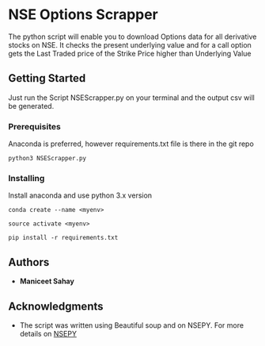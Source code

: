 # NSE Options Scrapper

The python script will enable you to download Options data for all derivative stocks on NSE.
It checks the present underlying value and for a call option gets the Last Traded price of the Strike Price higher than Underlying Value


## Getting Started

Just run the Script NSEScrapper.py on your terminal and the output csv will be generated.

### Prerequisites

Anaconda is preferred, however requirements.txt file is there in the git repo

```
python3 NSEScrapper.py
```

### Installing

Install anaconda and use python 3.x version

```
conda create --name <myenv>

source activate <myenv>

pip install -r requirements.txt

```

## Authors

* **Maniceet Sahay** 



## Acknowledgments

* The script was written using Beautiful soup and on NSEPY. For more details on [NSEPY](https://github.com/swapniljariwala/nsepy)


